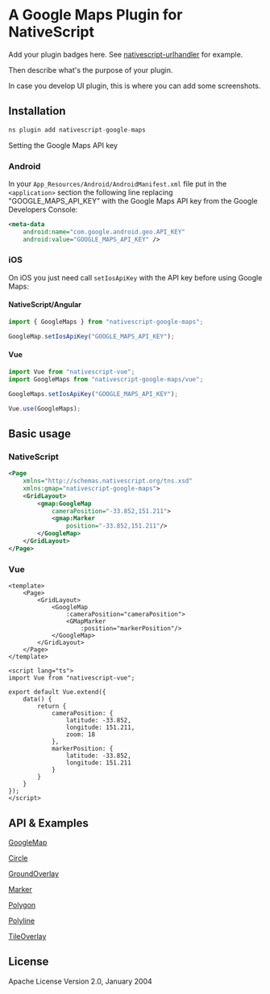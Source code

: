 # A Google Maps Plugin for NativeScript

Add your plugin badges here. See [nativescript-urlhandler](https://github.com/hypery2k/nativescript-urlhandler) for example.

Then describe what's the purpose of your plugin. 

In case you develop UI plugin, this is where you can add some screenshots.

## Installation

```javascript
ns plugin add nativescript-google-maps
```

Setting the Google Maps API key

### Android

In your `App_Resources/Android/AndroidManifest.xml` file put in the `<application>` section the following line replacing "GOOGLE_MAPS_API_KEY" with the Google Maps API key from the Google Developers Console:

```xml
<meta-data
    android:name="com.google.android.geo.API_KEY"
    android:value="GOOGLE_MAPS_API_KEY" />
```

### iOS

On iOS you just need call `setIosApiKey` with the API key before using Google Maps:

#### NativeScript/Angular
	
```javascript
import { GoogleMaps } from "nativescript-google-maps";

GoogleMap.setIosApiKey("GOOGLE_MAPS_API_KEY");
```

#### Vue
	
```javascript
import Vue from "nativescript-vue";
import GoogleMaps from "nativescript-google-maps/vue";

GoogleMaps.setIosApiKey("GOOGLE_MAPS_API_KEY");

Vue.use(GoogleMaps);
```

## Basic usage 

### NativeScript

```xml
<Page
    xmlns="http://schemas.nativescript.org/tns.xsd"
    xmlns:gmap="nativescript-google-maps">
    <GridLayout>
        <gmap:GoogleMap
            cameraPosition="-33.852,151.211">
            <gmap:Marker
                position="-33.852,151.211"/>
        </GoogleMap>
    </GridLayout>
</Page>
```

### Vue
	
```vue
<template>
    <Page>
        <GridLayout>
            <GoogleMap
                :cameraPosition="cameraPosition">
                <GMapMarker
                    :position="markerPosition"/>
            </GoogleMap>
        </GridLayout>
    </Page>
</template>

<script lang="ts">
import Vue from "nativescript-vue";

export default Vue.extend({
    data() {
        return {
            cameraPosition: {
                latitude: -33.852,
                longitude: 151.211,
                zoom: 18
            },
            markerPosition: {
                latitude: -33.852,
                longitude: 151.211
            }
        }
    }
});
</script>
```

## API & Examples

[GoogleMap](https://github.com/EddyVerbruggen/nativescript-feedback)

[Circle](https://github.com/EddyVerbruggen/nativescript-feedback)

[GroundOverlay](https://github.com/EddyVerbruggen/nativescript-feedback)

[Marker](https://github.com/EddyVerbruggen/nativescript-feedback)

[Polygon](https://github.com/EddyVerbruggen/nativescript-feedback)

[Polyline](https://github.com/EddyVerbruggen/nativescript-feedback)

[TileOverlay](https://github.com/EddyVerbruggen/nativescript-feedback)
    
## License

Apache License Version 2.0, January 2004
